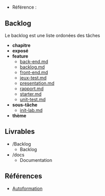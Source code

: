#  

- Référence :   

 

## Backlog 

Le backlog est une liste ordonées des tâches 

- **chapitre** 
- **exposé** 
- **feature** 
  - [back-end.md](./Backlog/feature/back-end.md) 
  - [backlog.md](./Backlog/feature/backlog.md) 
  - [front-end.md](./Backlog/feature/front-end.md) 
  - [jeux-test.md](./Backlog/feature/jeux-test.md) 
  - [presentation.md](./Backlog/feature/presentation.md) 
  - [rapport.md](./Backlog/feature/rapport.md) 
  - [starter.md](./Backlog/feature/starter.md) 
  - [unit-test.md](./Backlog/feature/unit-test.md) 
- **sous-tâche** 
  - [init-lab.md](./Backlog/sous-tâche/init-lab.md) 
- **thème** 
## Livrables 

 

- /Backlog 
  - Backlog 
- /docs 
  - Documentation 
## Références 

 

- [Autoformation](#) 

